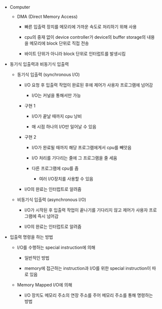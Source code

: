 - Computer
  
  - DMA (Direct Memory Access)
    
    - 빠른 입출력 장치를 메모리에 가까운 속도로 처리하기 위해 사용
    
    - cpu의 중재 없이 device controller가 device의 buffer storage의 내용을 메모리에 block 단위로 직접 전송
    
    - 바이트 단위가 아니라 block 단위로 인터럽트를 발생시킴

- 동기식 입출력과 비동기식 입출력
  
  - 동기식 입출력 (synchronous I/O)
    
    - I/O 요청 후 입출력 작업이 완료된 후에 제어가 사용자 프로그램에 넘어감
      
      - I/O는 커널을 통해서만 가능
    
    - 구현 1
      
      - I/O가 끝날 때까지 cpu 낭비
      
      - 매 시점 하나의 I/O만 일어날 수 있음
    
    - 구현 2
      
      - I/O가 완료될 때까지 해당 프로그램에게서 cpu를 빼앗음
      
      - I/O 처리를 기다리는 줄에 그 프로그램을 줄 세움
      
      - 다른 프로그램에 cpu를 줌
        
        - 여러 I/O장치를 사용할 수 있음
    
    - I/O의 완료는 인터럽트로 알려줌
  
  - 비동기식 입출력 (asynchronous I/O)
    
    - I/O가 시작된 후 입출력 작업이 끝나기를 기다리지 않고 제어가 사용자 프로그램에 즉시 넘어감
    
    - I/O의 완료는 인터럽트로 알려줌

- 입출력 명령을 하는 방법
  
  - I/O를 수행하는 special instruction에 의해
    
    - 일반적인 방법
    
    - memory에 접근하는 instruction과 I/O를 위한 special instruction이 따로 있음
  
  - Memory Mapped I/O에 의해
    
    - I/O 장치도 메모리 주소의 연장 주소를 주어 메모리 주소를 통해 명령하는 방법